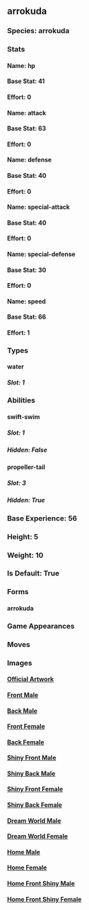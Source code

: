 ## arrokuda
### Species: arrokuda
### Stats
#### Name: hp
#### Base Stat: 41
#### Effort: 0
#### Name: attack
#### Base Stat: 63
#### Effort: 0
#### Name: defense
#### Base Stat: 40
#### Effort: 0
#### Name: special-attack
#### Base Stat: 40
#### Effort: 0
#### Name: special-defense
#### Base Stat: 30
#### Effort: 0
#### Name: speed
#### Base Stat: 66
#### Effort: 1
### Types
#### water
##### Slot: 1
### Abilities
#### swift-swim
##### Slot: 1
##### Hidden: False
#### propeller-tail
##### Slot: 3
##### Hidden: True
### Base Experience: 56
### Height: 5
### Weight: 10
### Is Default: True
### Forms
#### arrokuda
### Game Appearances
### Moves
### Images
#### [Official Artwork](https://raw.githubusercontent.com/PokeAPI/sprites/master/sprites/pokemon/other/official-artwork/846.png)
#### [Front Male](https://raw.githubusercontent.com/PokeAPI/sprites/master/sprites/pokemon/846.png)
#### [Back Male](https://raw.githubusercontent.com/PokeAPI/sprites/master/sprites/pokemon/back/846.png)
#### [Front Female](None)
#### [Back Female](None)
#### [Shiny Front Male](https://raw.githubusercontent.com/PokeAPI/sprites/master/sprites/pokemon/shiny/846.png)
#### [Shiny Back Male](https://raw.githubusercontent.com/PokeAPI/sprites/master/sprites/pokemon/back/846.png)
#### [Shiny Front Female](None)
#### [Shiny Back Female](None)
#### [Dream World Male](None)
#### [Dream World Female](None)
#### [Home Male](https://raw.githubusercontent.com/PokeAPI/sprites/master/sprites/pokemon/other/home/846.png)
#### [Home Female](None)
#### [Home Front Shiny Male](https://raw.githubusercontent.com/PokeAPI/sprites/master/sprites/pokemon/other/home/shiny/846.png)
#### [Home Front Shiny Female](None)